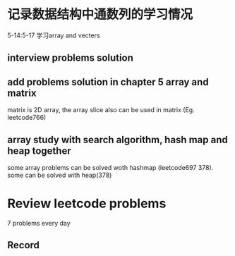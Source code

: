 # 记录数据结构中通数列的学习情况
5-14:5-17 学习array and vecters 
## interview problems solution
## add problems solution in chapter 5 array and matrix
matrix is 2D array, the array slice also can be used in matrix (Eg. leetcode766)
## array study with search algorithm, hash map and heap together
some array problems can be solved woth hashmap (leetcode697 378). some can be solved with heap(378)

# Review leetcode problems
7 problems every day
## Record

